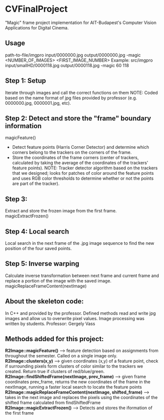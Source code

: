 # CVFinalProject
"Magic" frame project implementation for AIT-Budapest's Computer Vision Applications for Digital Cinema.  
## Usage
path-to-file/imgpro input/0000000.jpg output/0000000.jpg -magic <NUMBER_OF_IMAGES> <FIRST_IMAGE_NUMBER>
Example: src/imgpro input/smallHD/0000118.jpg output/0000118.jpg -magic 60 118
## Step 1: Setup
Iterate through images and call the correct functions on them 
NOTE: Coded based on the name format of jpg files provided by professor (e.g. 0000000.jpg, 0000001.jpg, etc).  
## Step 2: Detect and store the "frame" boundary information
magicFeature()
- Detect feature points (Harris Corner Detector) and determine which corners belong to the trackers on the
corners of the frame. 
- Store the coordinates of the frame corners (center of trackers, calculated by taking the average of the 
coordinates of the trackers' feature points).
NOTE: Tracker detector algorithm based on the trackers that we designed; looks for patches of color around the
feature points and uses RGB color thresholds to determine whether or not the points are part of the tracker).

## Step 3: 
Extract and store the frozen image from the first frame.
magicExtractFrozen()

## Step 4: Local search
Local search in the next frame of the .jpg image sequence to find the new position of the four saved points.

## Step 5: Inverse warping
Calculate inverse transformation between next frame and current frame and replace a portion of the image with the saved image.
magicReplaceFrameContent(nextImage)


## About the skeleton code:
In C++ and provided by the professor. Defined methods read and write jpg images and allow us to overwrite pixel values.
Image processing was written by students.
Professor: Gergely Vass


## Methods added for this project:
**R2Image::magicFeature()** --> feature detection based on assignments from throughout the semester. Called on 
			a single image only.
**R2Image::clusters(x,y)** --> given coordinates (x,y) of a feature point, check if surrounding pixels form clusters of color
			similar to the trackers we created. Return true if clusters of red/blue/green.
**R2Image::findShiftedFrame(nextImage, prev_frame)** --> given frame coordinates prev_frame, returns the new coordinates
			of the frame in the nextImage, running a faster local search to locate the feature points
**R2Image::magicReplaceFrameContent(nextImage, shifted_frame)** --> takes in the next image and replaces the pixels 
			using the coordinates of the shifted frame calculated from findShiftedFrame
**R2Image::magicExtractFrozen()** --> Detects and stores the iformation of the first frame